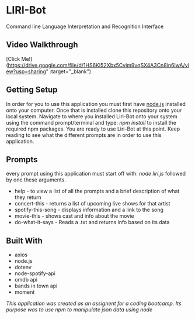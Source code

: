 # LIRI-Bot
Command line Language Interpretation and Recognition Interface

## Video Walkthrough
[Click Me!](https://drive.google.com/file/d/1HS6KI52Xbx5Cvjm9vqSX4A3Cn8in6IwA/view?usp=sharing" :target="_blank")

## Getting Setup
In order for you to use this application you must first have [node.js](https://nodejs.org/en/download/) installed onto your computer. Once that is installed clone this repository onto your local system. Navigate to where you installed Liri-Bot onto your system using the command prompt/terminal and type: _npm install_ to install the required npm packages. You are ready to use Liri-Bot at this point. Keep reading to see what the different prompts are in order to use this application. 

## Prompts
every prompt using this application must start off with: _node liri.js_ followed by one these arguments.
- help - to view a list of all the prompts and a brief description of what they return
- concert-this <artist name> - returns a list of upcoming live shows for that artist
- spotify-this-song <song name> - displays information and a link to the song
- movie-this <movie name> - shows cast and info about the movie
- do-what-it-says - Reads a .txt and returns info based on its data

## Built With
- axios
- node.js
- dotenv
- node-spotify-api
- omdb api
- bands in town api
- moment

_This application was created as an assignent for a coding bootcamp. Its purpose was to use npm to manipulate json data using node_
